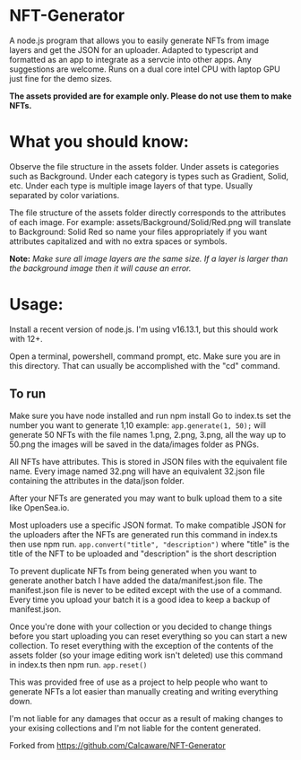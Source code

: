 # NFT-Generator
A node.js program that allows you to easily generate NFTs from image layers and get the JSON for an uploader.
Adapted to typescript and formatted as an app to integrate as a servcie into other apps. Any suggestions are welcome. Runs on a dual core intel CPU with laptop GPU just fine for the demo sizes. 

**The assets provided are for example only. Please do not use them to make NFTs.**

# What you should know:
Observe the file structure in the assets folder.
Under assets is categories such as Background.
Under each category is types such as Gradient, Solid, etc.
Under each type is multiple image layers of that type. Usually separated by color variations.

The file structure of the assets folder directly corresponds to the attributes of each image.
For example:
	assets/Background/Solid/Red.png
	will translate to
	Background: Solid Red
so name your files appropriately if you want attributes capitalized and with no extra spaces or symbols.

**Note:** *Make sure all image layers are the same size.
If a layer is larger than the background image then it will cause an error.*


# Usage:

Install a recent version of node.js. I'm using v16.13.1, but this should work with 12+.

Open a terminal, powershell, command prompt, etc.
Make sure you are in this directory. That can usually be accomplished with the "cd" command.

## To run 
Make sure you have node installed and run npm install
Go to index.ts set the number you want to generate 1,10
 example:
	`app.generate(1, 50);`
	will generate 50 NFTs with the file names 1.png, 2.png, 3.png, all the way up to 50.png
	the images will be saved in the data/images folder as PNGs.

All NFTs have attributes. This is stored in JSON files with the equivalent file name.
Every image named 32.png will have an equivalent 32.json file containing the attributes in the data/json folder.

After your NFTs are generated you may want to bulk upload them to a site like OpenSea.io.

Most uploaders use a specific JSON format.
To make compatible JSON for the uploaders after the NFTs are generated run this command in index.ts then use npm run.
	`app.convert("title", "description")`
	where "title" is the title of the NFT to be uploaded and "description" is the short description


To prevent duplicate NFTs from being generated when you want to generate another batch I have added the data/manifest.json file.
The manifest.json file is never to be edited except with the use of a command.
Every time you upload your batch it is a good idea to keep a backup of manifest.json.


Once you're done with your collection or you decided to change things before you start uploading you can reset everything so you can start a new collection.
To reset everything with the exception of the contents of the assets folder (so your image editing work isn't deleted) use this command in index.ts then npm run.
	`app.reset()`


This was provided free of use as a project to help people who want to generate NFTs a lot easier than manually creating and writing everything down.

I'm not liable for any damages that occur as a result of making changes to your exising collections and I'm not liable for the content generated.

Forked from https://github.com/Calcaware/NFT-Generator 